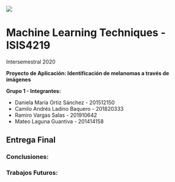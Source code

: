 <img src="https://cursos.virtual.uniandes.edu.co/isis4219/wp-content/uploads/sites/162/2014/11/cropped-misisheader.png" ><br>
# Machine Learning Techniques - ISIS4219

Intersemestral 2020

**Proyecto de Aplicación: Identificación de melanomas a través de imágenes**

**Grupo 1 - Integrantes:**

- Daniela María Ortiz Sánchez - 201512150
- Camilo Andrés Ladino Baquero - 201820333
- Ramiro Vargas Salas - 201910642
- Mateo Laguna Guantiva - 201414158

## Entrega Final

### Conclusiones:




### Trabajos Futuros:
